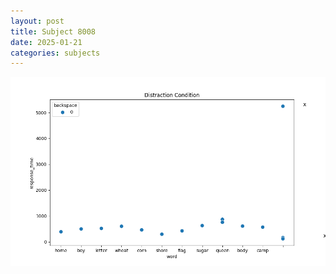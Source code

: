 ```yaml
---
layout: post
title: Subject 8008
date: 2025-01-21
categories: subjects
---
```


![](data/8008/run-17/8008_rt_acc_fuzzy_delay.png)
